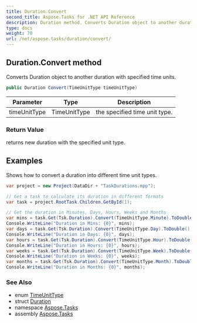 ```yaml
---
title: Duration.Convert
second_title: Aspose.Tasks for .NET API Reference
description: Duration method. Converts Duration object to another duration with specified time units
type: docs
weight: 70
url: /net/aspose.tasks/duration/convert/
---
```

## Duration.Convert method

Converts Duration object to another duration with specified time units.

```csharp
public Duration Convert(TimeUnitType timeUnitType)
```

| Parameter | Type | Description |
| --- | --- | --- |
| timeUnitType | TimeUnitType | the specified time unit type. |

### Return Value

returns new duration with the specified unit type.

## Examples

Shows how to convert a duration into different time unit types.

```csharp
var project = new Project(DataDir + "TaskDurations.mpp");

// Get a task to calculate its duration in different formats
var task = project.RootTask.Children.GetById(1);

// Get the duration in Minutes, Days, Hours, Weeks and Months
var mins = task.Get(Tsk.Duration).Convert(TimeUnitType.Minute).ToDouble();
Console.WriteLine("Duration in Mins: {0}", mins);
var days = task.Get(Tsk.Duration).Convert(TimeUnitType.Day).ToDouble();
Console.WriteLine("Duration in Days: {0}", days);
var hours = task.Get(Tsk.Duration).Convert(TimeUnitType.Hour).ToDouble();
Console.WriteLine("Duration in Hours: {0}", hours);
var weeks = task.Get(Tsk.Duration).Convert(TimeUnitType.Week).ToDouble();
Console.WriteLine("Duration in Weeks: {0}", weeks);
var months = task.Get(Tsk.Duration).Convert(TimeUnitType.Month).ToDouble();
Console.WriteLine("Duration in Months: {0}", months);
```

### See Also

* enum [TimeUnitType](../../timeunittype/)
* struct [Duration](../)
* namespace [Aspose.Tasks](../../duration/)
* assembly [Aspose.Tasks](../../../)


